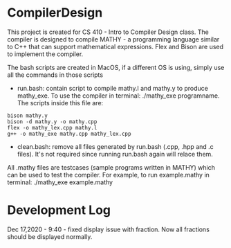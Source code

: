 # CompilerDesign
This project is created for CS 410 - Intro to Compiler Design class. The compiler is designed to compile MATHY - a programming language similar to C++ that can support mathematical expressions. Flex and Bison are used to implement the compiler.

The bash scripts are created in MacOS, if a different OS is using, simply use all the commands in those scripts
- run.bash: contain script to compile mathy.l and mathy.y to produce mathy_exe. To use the compiler in terminal: ./mathy_exe programname. The scripts inside this file are: 
```
bison mathy.y
bison -d mathy.y -o mathy.cpp
flex -o mathy_lex.cpp mathy.l
g++ -o mathy_exe mathy.cpp mathy_lex.cpp
```
      
- clean.bash: remove all files generated by run.bash (.cpp, .hpp and .c files). It's not required since running run.bash again will relace them.

All .mathy files are testcases (sample programs written in MATHY) which can be used to test the compiler. For example, to run example.mathy in terminal: ./mathy_exe example.mathy

# Development Log
Dec 17,2020 - 9:40 - fixed display issue with fraction. Now all fractions should be displayed normally.
